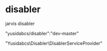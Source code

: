 disabler
========

jarvis disabler


  "yusidabcs/disabler":"dev-master"
  
  "Yusidabcs\Disabler\DisablerServiceProvider"
